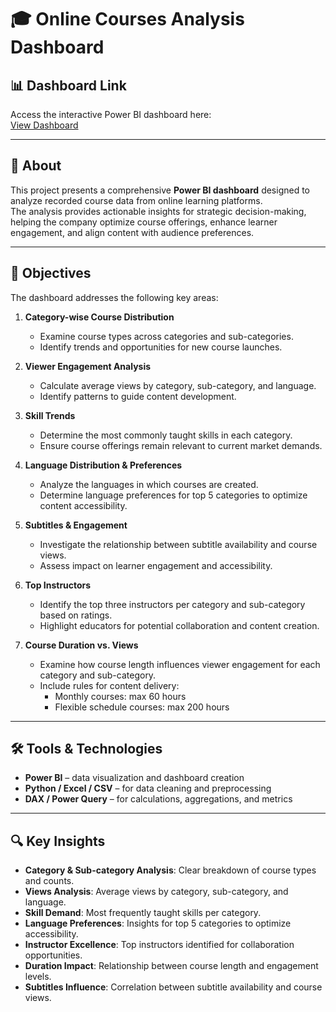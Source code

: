 # 🎓 Online Courses Analysis Dashboard

## 📊 Dashboard Link

Access the interactive Power BI dashboard here:  
[View Dashboard](https://app.powerbi.com/view?r=eyJrIjoiYzlhZGQ1ZTEtNDQxZi00OTc3LWFjOWQtM2I0ZWFiNDIxNzM4IiwidCI6IjRmNzczYzYyLTc3MDUtNDg3Mi1hNzdkLWQzMTgwYTAwYmNiYiJ9)

---

## 📘 About

This project presents a comprehensive **Power BI dashboard** designed to analyze recorded course data from online learning platforms.  
The analysis provides actionable insights for strategic decision-making, helping the company optimize course offerings, enhance learner engagement, and align content with audience preferences.

---

## 🎯 Objectives

The dashboard addresses the following key areas:

1. **Category-wise Course Distribution**  
   - Examine course types across categories and sub-categories.  
   - Identify trends and opportunities for new course launches.

2. **Viewer Engagement Analysis**  
   - Calculate average views by category, sub-category, and language.  
   - Identify patterns to guide content development.

3. **Skill Trends**  
   - Determine the most commonly taught skills in each category.  
   - Ensure course offerings remain relevant to current market demands.

4. **Language Distribution & Preferences**  
   - Analyze the languages in which courses are created.  
   - Determine language preferences for top 5 categories to optimize content accessibility.

5. **Subtitles & Engagement**  
   - Investigate the relationship between subtitle availability and course views.  
   - Assess impact on learner engagement and accessibility.

6. **Top Instructors**  
   - Identify the top three instructors per category and sub-category based on ratings.  
   - Highlight educators for potential collaboration and content creation.

7. **Course Duration vs. Views**  
   - Examine how course length influences viewer engagement for each category and sub-category.  
   - Include rules for content delivery:  
     - Monthly courses: max 60 hours  
     - Flexible schedule courses: max 200 hours

---

## 🛠️ Tools & Technologies

- **Power BI** – data visualization and dashboard creation  
- **Python / Excel / CSV** – for data cleaning and preprocessing  
- **DAX / Power Query** – for calculations, aggregations, and metrics

---

## 🔍 Key Insights

- **Category & Sub-category Analysis**: Clear breakdown of course types and counts.  
- **Views Analysis**: Average views by category, sub-category, and language.  
- **Skill Demand**: Most frequently taught skills per category.  
- **Language Preferences**: Insights for top 5 categories to optimize accessibility.  
- **Instructor Excellence**: Top instructors identified for collaboration opportunities.  
- **Duration Impact**: Relationship between course length and engagement levels.  
- **Subtitles Influence**: Correlation between subtitle availability and course views.
